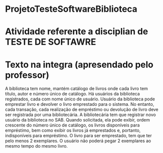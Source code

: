 # ProjetoTesteSoftwareBiblioteca

# Atividade referente a disciplian de TESTE DE SOFTAWRE

# Texto na integra (apresendado pelo professor)
A biblioteca tem nome, mantém catálogo de livros onde cada livro tem título, autor e número único de catálogo. Há usuários da biblioteca registrados, cada com nome único de usuário. Usuário da biblioteca pode emprestar livro e devolver o livro emprestado para o sistema. No entanto, cada transação, cada realização de empréstimo ou devolução de livro deve ser registrada por uma bibliotecária. A bibliotecária tem que registrar novo usuário da biblioteca no SAB.
Quando solicitada, ela pode exibir, ordem crescente do número único de catálogo, os livros disponíveis para empréstimo, bem como exibir os livros já emprestados e, portanto, indisponíveis para empréstimo. 
O livro para ser emprestado, tem que ter pelo menos 2 exemplares. O usuário não poderá pegar 2 exemplares ao mesmo tempo do mesmo livro.
